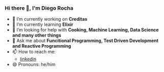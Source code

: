 ### Hi there 👋, I'm Diego Rocha

- 🔭 I’m currently working on **Creditas**
- 🌱 I’m currently learning **Elixir**
- 🤔 I’m looking for help with **Cooking, Machine Learning, Data Science and many other things**
- 💬 Ask me about **Funcitional Programming, Test Driven Development and Reactive Programming**
- 📫 How to reach me:
  - [linkedin](https://www.linkedin.com/in/diego-rocha-ramos-8a96b770/)
- 😄 Pronouns: he/him
